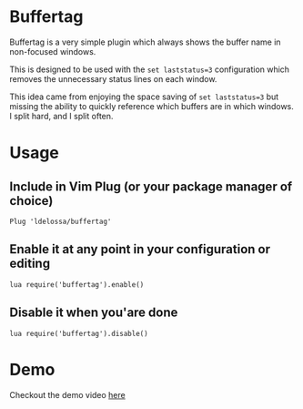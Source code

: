 # Buffertag

Buffertag is a very simple plugin which always shows the buffer name in non-focused
windows.

This is designed to be used with the `set laststatus=3` configuration which removes
the unnecessary status lines on each window.

This idea came from enjoying the space saving of `set laststatus=3` but missing
the ability to quickly reference which buffers are in which windows. I split 
hard, and I split often. 

# Usage

## Include in Vim Plug (or your package manager of choice)
```
Plug 'ldelossa/buffertag'
```

## Enable it at any point in your configuration or editing
```
lua require('buffertag').enable()
```

## Disable it when you'are done
```
lua require('buffertag').disable()
```

# Demo

Checkout the demo video [here](https://youtu.be/NhhsLYnYjRU)
